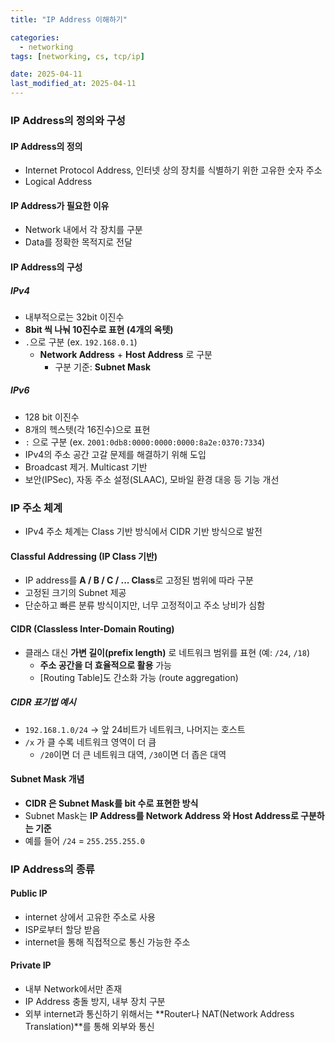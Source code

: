 ```yaml
---
title: "IP Address 이해하기"

categories:
  - networking
tags: [networking, cs, tcp/ip]

date: 2025-04-11
last_modified_at: 2025-04-11
---
```


### IP Address의 정의와 구성
#### IP Address의 정의
- Internet Protocol Address, 인터넷 상의 장치를 식별하기 위한 고유한 숫자 주소
- Logical Address

#### IP Address가 필요한 이유
- Network 내에서 각 장치를 구분
- Data를 정확한 목적지로 전달

#### IP Address의 구성
##### IPv4
- 내부적으로는 32bit 이진수
- **8bit 씩 나눠 10진수로 표현 (4개의 옥텟)**
-  ```.```으로 구분 (ex. ```192.168.0.1```)
    - **Network Address** + **Host Address** 로 구분
        - 구분 기준: **Subnet Mask**
##### IPv6
- 128 bit 이진수
- 8개의 헥스텟(각 16진수)으로 표현
- ```:``` 으로 구분 (ex. ```2001:0db8:0000:0000:0000:8a2e:0370:7334```)
- IPv4의 주소 공간 고갈 문제를 해결하기 위해 도입
- Broadcast 제거. Multicast 기반
- 보안(IPSec), 자동 주소 설정(SLAAC), 모바일 환경 대응 등 기능 개선


### IP 주소 체계
- IPv4 주소 체계는 Class 기반 방식에서 CIDR 기반 방식으로 발전

#### Classful Addressing (IP Class 기반)
- IP address를 **A / B / C / ... Class**로 고정된 범위에 따라 구분
- 고정된 크기의 Subnet 제공
- 단순하고 빠른 분류 방식이지만, 너무 고정적이고 주소 낭비가 심함

#### CIDR (Classless Inter-Domain Routing)
- 클래스 대신 **가변 길이(prefix length)** 로 네트워크 범위를 표현 (예: `/24`, `/18`)
    - **주소 공간을 더 효율적으로 활용** 가능
    - [Routing Table]도 간소화 가능 (route aggregation)

##### CIDR 표기법 예시
- `192.168.1.0/24` → 앞 24비트가 네트워크, 나머지는 호스트
- `/x` 가 클 수록 네트워크 영역이 더 큼
    - `/20`이면 더 큰 네트워크 대역, `/30`이면 더 좁은 대역

#### Subnet Mask 개념 
- **CIDR 은 Subnet Mask를 bit 수로 표현한 방식**
- Subnet Mask는 **IP Address를 Network Address 와 Host Address로 구분하는 기준**
- 예를 들어 `/24` = `255.255.255.0`

### IP Address의 종류

#### Public IP
- internet 상에서 고유한 주소로 사용
- ISP로부터 할당 받음
- internet을 통해 직접적으로 통신 가능한 주소

#### Private IP
- 내부 Network에서만 존재
- IP Address 충돌 방지, 내부 장치 구분
- 외부 internet과 통신하기 위해서는  **Router나 NAT(Network Address Translation)**를 통해 외부와 통신